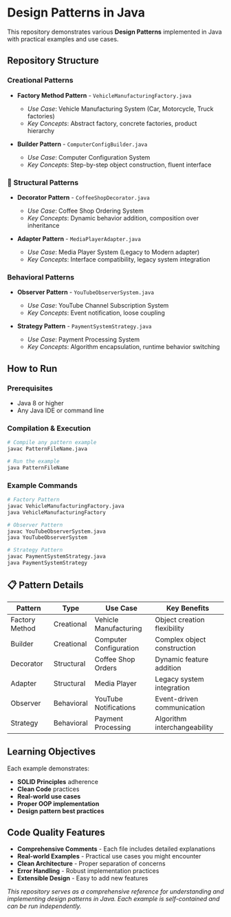 # Design Patterns in Java

This repository demonstrates various **Design Patterns** implemented in Java with practical examples and use cases.

##  Repository Structure

###  Creational Patterns
- **Factory Method Pattern** - `VehicleManufacturingFactory.java`
  - *Use Case*: Vehicle Manufacturing System (Car, Motorcycle, Truck factories)
  - *Key Concepts*: Abstract factory, concrete factories, product hierarchy

- **Builder Pattern** - `ComputerConfigBuilder.java`
  - *Use Case*: Computer Configuration System
  - *Key Concepts*: Step-by-step object construction, fluent interface

### 🔧 Structural Patterns
- **Decorator Pattern** - `CoffeeShopDecorator.java`
  - *Use Case*: Coffee Shop Ordering System
  - *Key Concepts*: Dynamic behavior addition, composition over inheritance

- **Adapter Pattern** - `MediaPlayerAdapter.java`
  - *Use Case*: Media Player System (Legacy to Modern adapter)
  - *Key Concepts*: Interface compatibility, legacy system integration

###  Behavioral Patterns
- **Observer Pattern** - `YouTubeObserverSystem.java`
  - *Use Case*: YouTube Channel Subscription System
  - *Key Concepts*: Event notification, loose coupling

- **Strategy Pattern** - `PaymentSystemStrategy.java`
  - *Use Case*: Payment Processing System
  - *Key Concepts*: Algorithm encapsulation, runtime behavior switching

##  How to Run

### Prerequisites
- Java 8 or higher
- Any Java IDE or command line

### Compilation & Execution
```bash
# Compile any pattern example
javac PatternFileName.java

# Run the example
java PatternFileName
```

### Example Commands
```bash
# Factory Pattern
javac VehicleManufacturingFactory.java
java VehicleManufacturingFactory

# Observer Pattern
javac YouTubeObserverSystem.java
java YouTubeObserverSystem

# Strategy Pattern
javac PaymentSystemStrategy.java
java PaymentSystemStrategy
```

## 📋 Pattern Details

| Pattern | Type | Use Case | Key Benefits |
|---------|------|----------|--------------|
| Factory Method | Creational | Vehicle Manufacturing | Object creation flexibility |
| Builder | Creational | Computer Configuration | Complex object construction |
| Decorator | Structural | Coffee Shop Orders | Dynamic feature addition |
| Adapter | Structural | Media Player | Legacy system integration |
| Observer | Behavioral | YouTube Notifications | Event-driven communication |
| Strategy | Behavioral | Payment Processing | Algorithm interchangeability |

##  Learning Objectives

Each example demonstrates:
-  **SOLID Principles** adherence
-  **Clean Code** practices
-  **Real-world use cases**
-  **Proper OOP implementation**
-  **Design pattern best practices**


##  Code Quality Features

- **Comprehensive Comments** - Each file includes detailed explanations
- **Real-world Examples** - Practical use cases you might encounter
- **Clean Architecture** - Proper separation of concerns
- **Error Handling** - Robust implementation practices
- **Extensible Design** - Easy to add new features



*This repository serves as a comprehensive reference for understanding and implementing design patterns in Java. Each example is self-contained and can be run independently.*
